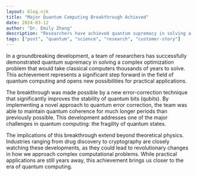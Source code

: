 ```yaml
---
layout: blog.njk
title: "Major Quantum Computing Breakthrough Achieved"
date: 2024-03-12
author: "Dr. Emily Zhang"
description: "Researchers have achieved quantum supremacy in solving a complex optimization problem, marking a significant milestone in quantum computing."
tags: ["post", "quantum", "science", "research", "customer-story"]
---
```


In a groundbreaking development, a team of researchers has successfully demonstrated quantum supremacy in solving a complex optimization problem that would take classical computers thousands of years to solve. This achievement represents a significant step forward in the field of quantum computing and opens new possibilities for practical applications.

The breakthrough was made possible by a new error-correction technique that significantly improves the stability of quantum bits (qubits). By implementing a novel approach to quantum error correction, the team was able to maintain quantum coherence for much longer periods than previously possible. This development addresses one of the major challenges in quantum computing: the fragility of quantum states.

The implications of this breakthrough extend beyond theoretical physics. Industries ranging from drug discovery to cryptography are closely watching these developments, as they could lead to revolutionary changes in how we approach complex computational problems. While practical applications are still years away, this achievement brings us closer to the era of quantum computing.
